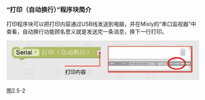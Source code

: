 ### “打印（自动换行）”程序块简介

打印程序块可以把打印内容通过USB线发送到电脑，并在Mixly的“串口监视器”中查看，自动换行功能顾名思义就是发送完一条消息，换下一行打印。

![img](/assets/image137.jpg)

图2.5-2